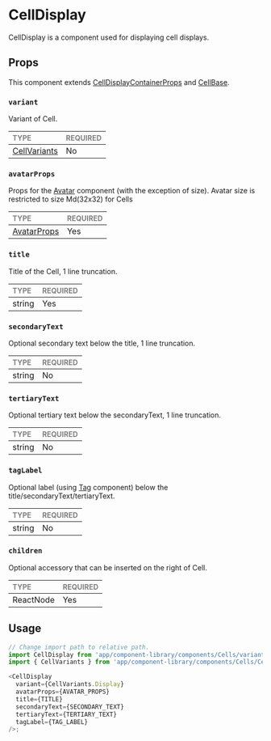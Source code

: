 # CellDisplay

CellDisplay is a component used for displaying cell displays.

## Props

This component extends [CellDisplayContainerProps](../CellDisplayContainer/CellDisplayContainer/CellDisplayContainer.types.ts) and [CellBase](../CellBase/CellBase.types.ts#L17).

### `variant`

Variant of Cell.

| <span style="color:gray;font-size:14px">TYPE</span> | <span style="color:gray;font-size:14px">REQUIRED</span> |
| :-------------------------------------------------- | :------------------------------------------------------ |
| [CellVariants](../../Cell.types.ts#L9)                                              | No                                                     |

### `avatarProps`

Props for the [Avatar](../../../../Avatars/Avatar.tsx) component (with the exception of size). Avatar size is restricted to size Md(32x32) for Cells

| <span style="color:gray;font-size:14px">TYPE</span> | <span style="color:gray;font-size:14px">REQUIRED</span> |
| :-------------------------------------------------- | :------------------------------------------------------ |
| [AvatarProps](../../../../Avatars/Avatar.types.ts#L19)                                              | Yes                                                     |

### `title`

Title of the Cell, 1 line truncation.

| <span style="color:gray;font-size:14px">TYPE</span> | <span style="color:gray;font-size:14px">REQUIRED</span> |
| :-------------------------------------------------- | :------------------------------------------------------ |
| string                                              | Yes                                                     |

### `secondaryText`

Optional secondary text below the title, 1 line truncation.

| <span style="color:gray;font-size:14px">TYPE</span> | <span style="color:gray;font-size:14px">REQUIRED</span> |
| :-------------------------------------------------- | :------------------------------------------------------ |
| string                                              | No                                                      |

### `tertiaryText`

Optional tertiary text below the secondaryText, 1 line truncation.

| <span style="color:gray;font-size:14px">TYPE</span> | <span style="color:gray;font-size:14px">REQUIRED</span> |
| :-------------------------------------------------- | :------------------------------------------------------ |
| string                                              | No                                                      |

### `tagLabel`

Optional label (using [Tag](../../../../Tags/Tag/Tag.tsx) component) below the title/secondaryText/tertiaryText.

| <span style="color:gray;font-size:14px">TYPE</span> | <span style="color:gray;font-size:14px">REQUIRED</span> |
| :-------------------------------------------------- | :------------------------------------------------------ |
| string                                              | No                                                      |

### `children`

Optional accessory that can be inserted on the right of Cell.

| <span style="color:gray;font-size:14px">TYPE</span> | <span style="color:gray;font-size:14px">REQUIRED</span> |
| :-------------------------------------------------- | :------------------------------------------------------ |
| ReactNode                                           | Yes                                                     |

## Usage

```javascript
// Change import path to relative path.
import CellDisplay from 'app/component-library/components/Cells/variants/CellDisplay/CellDisplay';
import { CellVariants } from 'app/component-library/components/Cells/Cell.types';

<CellDisplay
  variant={CellVariants.Display}
  avatarProps={AVATAR_PROPS}
  title={TITLE}
  secondaryText={SECONDARY_TEXT}
  tertiaryText={TERTIARY_TEXT}
  tagLabel={TAG_LABEL}
/>;
```
